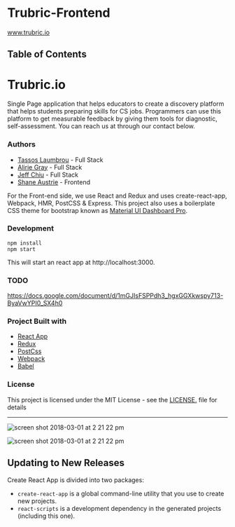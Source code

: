 # Trubric-Frontend

www.trubric.io

## Table of Contents

# Trubric.io

Single Page application that helps educators to create a discovery platform that helps students preparing skills for CS jobs. Programmers can use this platform to get measurable feedback by giving them tools for diagnostic, self-assessment. You can reach us at through our contact below.

### Authors
- [Tassos Laumbrou](https://www.linkedin.com/in/lambrou/) - Full Stack
- [Alirie Gray](https://www.linkedin.com/in/alirie-gray/) - Full Stack
- [Jeff Chiu](https://www.linkedin.com/in/jeffchiu1) - Full Stack
- [Shane Austrie](https://www.linkedin.com/in/shaneaustrie) - Frontend

For the Front-end side, we use React and Redux and uses create-react-app, Webpack, HMR, PostCSS & Express. This project also uses a boilerplate CSS theme for bootstrap known as [Material UI Dashboard Pro](https://www.creative-tim.com/product/material-dashboard).

### Development
```
npm install
npm start
```
This will start an react app at http://localhost:3000.


### TODO
https://docs.google.com/document/d/1mGJIsFSPPdh3_hgxGGXkwspy713-ByaVwYPI0_SX4h0

### Project Built with
- [React App](https://github.com/facebook/create-react-app)
- [Redux](https://www.npmjs.com/package/react-redux)
- [PostCss](https://github.com/postcss/postcss)
- [Webpack](https://www.npmjs.com/package/webpack)
- [Babel](https://github.com/babel/babel-loader)

### License
This project is licensed under the MIT License - see the [LICENSE.](https://tldrlegal.com/license/mit-license) file for details

-------------------

![screen shot 2018-03-01 at 2 21 22 pm](https://user-images.githubusercontent.com/10523517/36866101-371bc130-1d46-11e8-8e3b-75ac9817e43b.png)

![screen shot 2018-03-01 at 2 21 22 pm](https://github.com/Jeffchiucp/Rubrics-Frontend/blob/master/cache/Showcase-Devices-Mockup.jpg?raw=true)


## Updating to New Releases

Create React App is divided into two packages:

* `create-react-app` is a global command-line utility that you use to create new projects.
* `react-scripts` is a development dependency in the generated projects (including this one).
